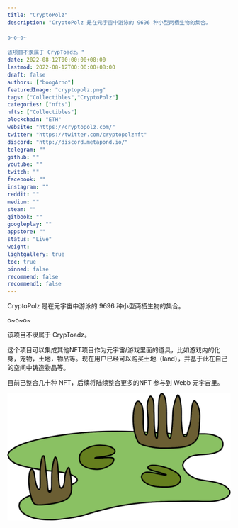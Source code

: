```yaml
---
title: "CryptoPolz"
description: "CryptoPolz 是在元宇宙中游泳的 9696 种小型两栖生物的集合。

o~o~o~

该项目不隶属于 CrypToadz。"
date: 2022-08-12T00:00:00+08:00
lastmod: 2022-08-12T00:00:00+08:00
draft: false
authors: ["boogArno"]
featuredImage: "cryptopolz.png"
tags: ["Collectibles","CryptoPolz"]
categories: ["nfts"]
nfts: ["Collectibles"]
blockchain: "ETH"
website: "https://cryptopolz.com/"
twitter: "https://twitter.com/cryptopolznft"
discord: "http://discord.metapond.io/"
telegram: ""
github: ""
youtube: ""
twitch: ""
facebook: ""
instagram: ""
reddit: ""
medium: ""
steam: ""
gitbook: ""
googleplay: ""
appstore: ""
status: "Live"
weight: 
lightgallery: true
toc: true
pinned: false
recommend: false
recommend1: false
---
```

CryptoPolz 是在元宇宙中游泳的 9696 种小型两栖生物的集合。

o~o~o~

该项目不隶属于 CrypToadz。

这个项目可以集成其他NFT项目作为元宇宙/游戏里面的道具，比如游戏内的化身，宠物，土地，物品等。现在用户已经可以购买土地（land），并基于此在自己的空间中铸造物品等。

目前已整合几十种 NFT，后续将陆续整合更多的NFT 参与到 Webb 元宇宙里。

![pond](pond.png)
